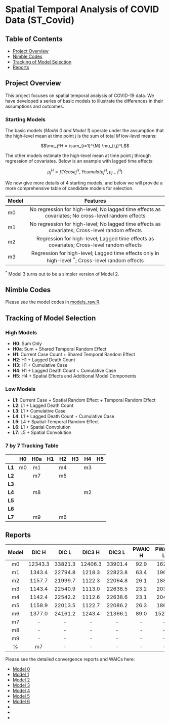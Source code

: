 # Spatial Temporal Analysis of COVID Data (ST_Covid)

## Table of Contents
- [Project Overview](#project-overview)
- [Nimble Codes](#nimble-codes)
- [Tracking of Model Selection](#tracking-of-model-selection)
- [Reports](#reports)

## Project Overview

This project focuses on spatial temporal analysis of COVID-19 data. We have developed a series of basic models to illustrate the differences in their assumptions and outcomes.  

### Starting Models 
The basic models (*Model 0 and Model 1*) operate under the assumption that the high-level mean at time point $j$ is the sum of total $M$ low-level means: 

$$\mu_j^H = \sum_{i=1}^{M} \mu_{i,j}^L$$

The other models estimate the high-level mean at time point $j$ through regression of covariates. Below is an example with lagged time effects: 

$$\mu_j^H = f(Ycase_{j}^H, Ycumulate_{j}^H, \mu_{j-1}^H)$$

We now give more details of 4 starting models, and below we will provide a more comprehensive table of candidate models for selection.

| Model | Features |
|-------|:--------:|
| m0 | No regression for high-level; No lagged time effects as covariates; No cross-level random effects |
| m1 | No regression for high-level; No lagged time effects as covariates; Cross-level random effects |
| m2 | Regression for high-level; Lagged time effects as covariates; Cross-level random effects | 
| m3 | Regression for high-level; Lagged time effects only in high-level ${}^*$; Cross-level random effects | 

${}^*$ Model 3 turns out to be a simpler version of Model 2.

## Nimble Codes

Please see the model codes in [models_raw.R](https://github.com/Sijianf/ST_Covid/blob/main/codes/models_raw.R).  

## Tracking of Model Selection

### High Models
- **H0**: Sum Only
- **H0a**: Sum + Shared Temporal Random Effect
- **H1**: Current Case Count + Shared Temporal Random Effect
- **H2**: H1 + Lagged Death Count
- **H3**: H1 + Cumulative Case
- **H4**: H1 + Lagged Death Count + Cumulative Case
- **H5**: H4 + Spatial Effects and Additional Model Components

### Low Models
- **L1**: Current Case + Spatial Random Effect + Temporal Random Effect
- **L2**: L1 + Lagged Death Count
- **L3**: L1 + Cumulative Case
- **L4**: L1 + Lagged Death Count + Cumulative Case
- **L5**: L4 + Spatial-Temporal Random Effect
- **L6**: L1 + Spatial Convolution
- **L7**: L5 + Spatial Convolution

### 7 by 7 Tracking Table

|         |  **H0**  |  **H0a** |  **H1**  |  **H2**  |  **H3**  |  **H4**  |  **H5**  |
|:-------:|:--------:|:--------:|:--------:|:--------:|:--------:|:--------:|:--------:|
| **L1**  |    m0    |    m1    |          |    m4    |          |    m3    |          |
| **L2**  |          |    m7    |          |    m5    |          |          |          |
| **L3**  |          |          |          |          |          |          |          |
| **L4**  |          |    m8    |          |          |          |    m2    |          |
| **L5**  |          |          |          |          |          |          |          |
| **L6**  |          |          |          |          |          |          |          |
| **L7**  |          |    m9    |          |    m6    |          |          |          |

## Reports


| Model |  DIC H  |   DIC L  |  DIC3 H  |  DIC3 L  |  PWAIC H |  PWAIC L |  WAIC H  |  WAIC L  |
|:-----:|:-------:|:--------:|:--------:|:--------:|:--------:|:--------:|:--------:|:--------:|
|  m0   | 12343.3 |  33821.3 | 12406.3  | 33901.4  |  92.9    |  162.9   | 12411.1  | 33906.4  |
|  m1   | 1343.4  |  22794.8 | 1218.3   | 22823.8  |  63.4    |  196.0   | 1258.2   | 22835.7  |
|  m2   | 1157.7  |  21999.7 | 1122.3   | 22064.8  |  26.1    |  188.0   | 1135.5   | 22077.4  |
|  m3   | 1143.4  |  22540.9 | 1113.0   | 22638.5  |  23.2    |  203.9   | 1124.2   | 22650.4  |
|  m4   | 1142.4  |  22542.2 | 1112.6   | 22638.6  |  23.1    |  204.4   | 1124.1   | 22652.1  |
|  m5   | 1158.9  |  22013.5 | 1122.7   | 22086.2  |  26.3    |  186.5   | 1136.0   | 22098.6  |
|  m6   | 1377.0  |  24161.2 | 1243.4   | 21366.1  |  89.0    |  1525.3  | 1310.7   | 22091.6  |
|  m7   |    -    |     -    |    -     |     -    |     -    |     -    |     -    |     -    |
|  m8   |    -    |     -    |    -     |     -    |     -    |     -    |     -    |     -    |
|  m9   |    -    |     -    |    -     |     -    |     -    |     -    |     -    |     -    |
%|  m7   |    -    |     -    |    -     |     -    |     -    |     -    |     -    |     -    |

Please see the detailed convergence reports and WAICs here: 

- [Model 0](https://sijianf.github.io/ST_Covid/pages/Report_Aug_m0.html)
- [Model 1](https://sijianf.github.io/ST_Covid/pages/Report_Aug_m1.html)
- [Model 2](https://sijianf.github.io/ST_Covid/pages/Report_Aug_m2.html)
- [Model 3](https://sijianf.github.io/ST_Covid/pages/Report_Aug_m3.html)
- [Model 4](https://sijianf.github.io/ST_Covid/pages/Report_Aug_m4.html)
- [Model 5](https://sijianf.github.io/ST_Covid/pages/Report_Aug_m5.html)
- [Model 6](https://sijianf.github.io/ST_Covid/pages/Report_Aug_m6.html)
- [Model 7]: running
- [Model 8]: running
- [Model 9]: running







